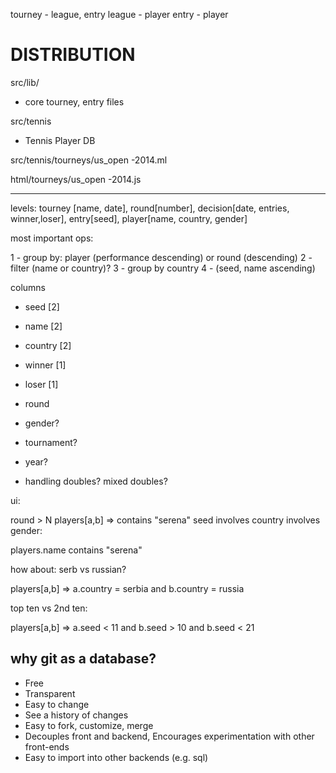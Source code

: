 
tourney - league, entry
league - player
entry - player

DISTRIBUTION
============

src/lib/
 - core tourney, entry files

src/tennis
 - Tennis Player DB

src/tennis/tourneys/us_open
 -2014.ml

html/tourneys/us_open
 -2014.js

---

levels: tourney [name, date], round[number], decision[date, entries, winner,loser], entry[seed], player[name, country, gender]

most important ops:

1 - group by: player (performance descending) or round (descending)
2 - filter (name or country)?
3 - group by country
4 - (seed, name ascending)

columns

- seed [2]
- name [2]
- country [2]

- winner [1]
- loser [1]

- round

- gender?
- tournament?
- year?

- handling doubles? mixed doubles?

ui:

round > N
players[a,b] => contains "serena"
seed 
involves country
involves gender:

players.name contains "serena"

how about: serb vs russian?

players[a,b] => a.country = serbia and b.country = russia

top ten vs 2nd ten:

players[a,b] => a.seed < 11 and b.seed > 10 and b.seed < 21

why git as a database?
----------------------

- Free
- Transparent
- Easy to change
- See a history of changes
- Easy to fork, customize, merge
- Decouples front and backend, Encourages experimentation with other front-ends
- Easy to import into other backends (e.g. sql)

